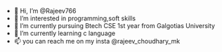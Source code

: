 - 👋 Hi, I’m @Rajeev766
- 👀 I’m interested in programming,soft skills
- 🌱 I’m currently pursuing Btech CSE 1st year from Galgotias University
- 💞️ I’m currently learning c language
- 📫 you can reach me on my insta @rajeev_choudhary_mk

<!---
Rajeev766/Rajeev766 is a ✨ special ✨ repository because its `README.md` (this file) appears on your GitHub profile.
You can click the Preview link to take a look at your changes.
--->
